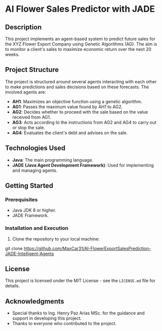 # AI Flower Sales Predictor with JADE

## Description
This project implements an agent-based system to predict future sales for the XYZ Flower Export Company using Genetic Algorithms (AG). The aim is to monitor a client's sales to maximize economic return over the next 20 weeks.

## Project Structure
The project is structured around several agents interacting with each other to make predictions and sales decisions based on these forecasts. The involved agents are:

- **AH1**: Maximizes an objective function using a genetic algorithm.
- **AG1**: Passes the maximum value found by AH1 to AG2.
- **AG2**: Decides whether to proceed with the sale based on the value received from AG1.
- **AG3**: Acts according to the instructions from AG2 and AG4 to carry out or stop the sale.
- **AG4**: Evaluates the client's debt and advises on the sale.

## Technologies Used
- **Java**: The main programming language.
- **JADE (Java Agent Development Framework)**: Used for implementing and managing agents.

## Getting Started

### Prerequisites
- Java JDK 8 or higher.
- JADE Framework.

### Installation and Execution
1. Clone the repository to your local machine:
   
git clone https://github.com/MaxCar31/AI-FlowerExportSalesPrediction-JADE-Intelligent-Agents

## License
This project is licensed under the MIT License - see the `LICENSE.md` file for details.

## Acknowledgments
- Special thanks to Ing. Henry Paz Arias MSc. for the guidance and support in developing this project.
- Thanks to everyone who contributed to the project.
